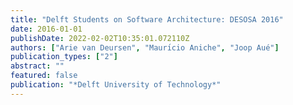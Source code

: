 ```yaml
---
title: "Delft Students on Software Architecture: DESOSA 2016"
date: 2016-01-01
publishDate: 2022-02-02T10:35:01.072110Z
authors: ["Arie van Deursen", "Maurı́cio Aniche", "Joop Aué"]
publication_types: ["2"]
abstract: ""
featured: false
publication: "*Delft University of Technology*"
---
```


